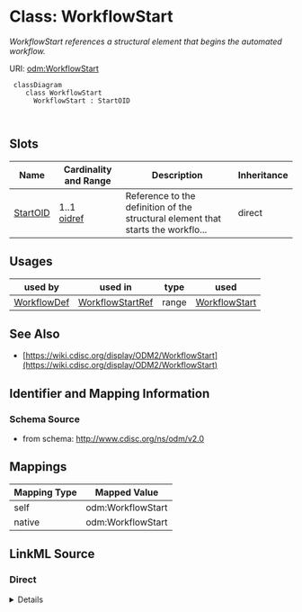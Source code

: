 # Class: WorkflowStart


_WorkflowStart references a structural element that begins the automated workflow._





URI: [odm:WorkflowStart](http://www.cdisc.org/ns/odm/v2.0/WorkflowStart)



```mermaid
 classDiagram
    class WorkflowStart
      WorkflowStart : StartOID
        
      
```




<!-- no inheritance hierarchy -->


## Slots

| Name | Cardinality and Range | Description | Inheritance |
| ---  | --- | --- | --- |
| [StartOID](StartOID.md) | 1..1 <br/> [oidref](oidref.md) | Reference to the definition of the structural element that starts the workflo... | direct |





## Usages

| used by | used in | type | used |
| ---  | --- | --- | --- |
| [WorkflowDef](WorkflowDef.md) | [WorkflowStartRef](WorkflowStartRef.md) | range | [WorkflowStart](WorkflowStart.md) |






## See Also

* [https://wiki.cdisc.org/display/ODM2/WorkflowStart](https://wiki.cdisc.org/display/ODM2/WorkflowStart)

## Identifier and Mapping Information







### Schema Source


* from schema: http://www.cdisc.org/ns/odm/v2.0





## Mappings

| Mapping Type | Mapped Value |
| ---  | ---  |
| self | odm:WorkflowStart |
| native | odm:WorkflowStart |





## LinkML Source

<!-- TODO: investigate https://stackoverflow.com/questions/37606292/how-to-create-tabbed-code-blocks-in-mkdocs-or-sphinx -->

### Direct

<details>
```yaml
name: WorkflowStart
description: WorkflowStart references a structural element that begins the automated
  workflow.
from_schema: http://www.cdisc.org/ns/odm/v2.0
see_also:
- https://wiki.cdisc.org/display/ODM2/WorkflowStart
slots:
- StartOID
slot_usage:
  StartOID:
    name: StartOID
    description: Reference to the definition of the structural element that starts
      the workflow. It may be a StudyEventGroupDef, StudyEventDef, ItemGroupDef, or
      ItemDef element.
    comments:
    - 'Required

      range: oidref

      The StartOID must match the OID attribute of a StudyEventGroupDef, StudyEventDef,
      ItemGroupDef or ItemDef child element of the MetaDataVersion parent element
      of the WorkflowDef.'
    domain_of:
    - WorkflowStart
    range: oidref
    required: true
class_uri: odm:WorkflowStart

```
</details>

### Induced

<details>
```yaml
name: WorkflowStart
description: WorkflowStart references a structural element that begins the automated
  workflow.
from_schema: http://www.cdisc.org/ns/odm/v2.0
see_also:
- https://wiki.cdisc.org/display/ODM2/WorkflowStart
slot_usage:
  StartOID:
    name: StartOID
    description: Reference to the definition of the structural element that starts
      the workflow. It may be a StudyEventGroupDef, StudyEventDef, ItemGroupDef, or
      ItemDef element.
    comments:
    - 'Required

      range: oidref

      The StartOID must match the OID attribute of a StudyEventGroupDef, StudyEventDef,
      ItemGroupDef or ItemDef child element of the MetaDataVersion parent element
      of the WorkflowDef.'
    domain_of:
    - WorkflowStart
    range: oidref
    required: true
attributes:
  StartOID:
    name: StartOID
    description: Reference to the definition of the structural element that starts
      the workflow. It may be a StudyEventGroupDef, StudyEventDef, ItemGroupDef, or
      ItemDef element.
    comments:
    - 'Required

      range: oidref

      The StartOID must match the OID attribute of a StudyEventGroupDef, StudyEventDef,
      ItemGroupDef or ItemDef child element of the MetaDataVersion parent element
      of the WorkflowDef.'
    from_schema: http://www.cdisc.org/ns/odm/v2.0
    rank: 1000
    alias: StartOID
    owner: WorkflowStart
    domain_of:
    - WorkflowStart
    range: oidref
    required: true
class_uri: odm:WorkflowStart

```
</details>